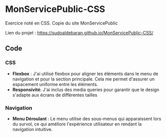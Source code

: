# MonServicePublic-CSS
 Exercice noté en CSS. Copie du site MonServicePublic

Lien du projet : https://sudoaldebaran.github.io/MonServicePublic-CSS/

## Code

### CSS
- **Flexbox** : J'ai utilisé flexbox pour aligner les éléments dans le menu de navigation et pour la section principale. Cela me permet d'assurer un espacement uniforme entre les éléments.
- **Responsivité**: J'ai inclus des media queries pour garantir que le design s'adapte aux écrans de différentes tailles

### Navigation
- **Menu Déroulant** : Le menu utilise des sous-menus qui apparaissent lors du survol, ce qui améliore l'expérience utilisateur en rendant la navigation intuitive.